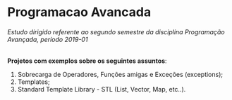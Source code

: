 # Programacao Avancada

###### Estudo dirigido referente ao segundo semestre da disciplina Programação Avançada, período 2019-01


**Projetos com exemplos sobre os seguintes assuntos**:<br/>
1. Sobrecarga de Operadores, Funções amigas e Exceções (exceptions);
2. Templates;
3. Standard Template Library - STL (List, Vector, Map, etc..).
